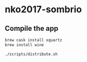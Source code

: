 # nko2017-sombrio

## Compile the app

```sh
brew cask install xquartz
brew install wine

./scripts/distribute.sh
```
